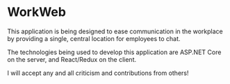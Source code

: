 # WorkWeb

This application is being designed to ease communication in the workplace by providing a single, central location for employees to chat. 

The technologies being used to develop this application are ASP.NET Core on the server, and React/Redux on the client. 

I will accept any and all criticism and contributions from others! 
